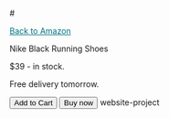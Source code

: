 #<style>
  .amazon-link {
    color: rgb(0, 113, 133);
  }

  .amazon-link:hover {
    color: rgb(199, 81, 31);
  }

  .title {
    font-size: 24px;
    font-weight: bold;
  }

  .price {
    color: rgb(0, 136, 0);
    font-weight: bold;
  }

  .add-to-cart-button {
    background-color: rgb(249, 217, 76);
    border: none;
    height: 30px;
    width: 110px;
    border-radius: 15px;
    margin-right: 8px;
    cursor: pointer;
  }

  .add-to-cart-button:hover {
    background-color: rgb(247, 202, 0);
  }

  .add-to-cart-button:active {
    opacity: 0.5;
  }

  .buy-now-button {
    background-color: rgb(255, 164, 28);
    border: none;
    height: 30px;
    width: 110px;
    border-radius: 15px;
    cursor: pointer;
  }

  .buy-now-button:hover {
    background-color: rgb(250, 137, 0);
  }

  .buy-now-button:active {
    opacity: 0.5;
  }
</style>

<a class="amazon-link" href="https://amazon.com">
  Back to Amazon
</a>

<p class="title">
  Nike Black Running Shoes
</p>

<p class="price">
  $39 - in stock.
</p>

<p>
  Free delivery tomorrow.
</p>

<button class="add-to-cart-button">
  Add to Cart
</button>

<button class="buy-now-button">
  Buy now
</button>
 website-project
